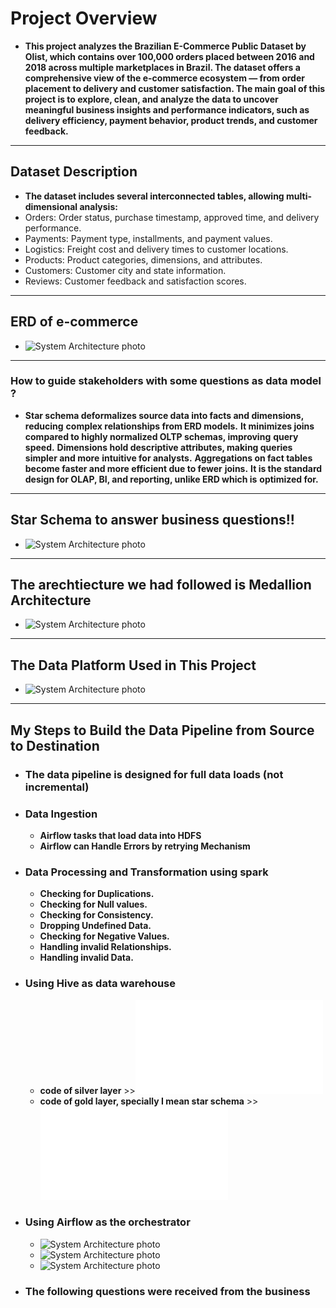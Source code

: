 # <div>**Project Overview**</div>
- **This project analyzes the Brazilian E-Commerce Public Dataset by Olist, which contains over 100,000 orders placed between 2016 and 2018 across multiple marketplaces in Brazil. The dataset offers a comprehensive view of the e-commerce ecosystem — from order placement to delivery and customer satisfaction.
The main goal of this project is to explore, clean, and analyze the data to uncover meaningful business insights and performance indicators, such as delivery efficiency, payment behavior, product trends, and customer feedback.**
_______
## <div>**Dataset Description**</div>
  - **The dataset includes several interconnected tables, allowing multi-dimensional analysis:**
  - Orders: Order status, purchase timestamp, approved time, and delivery performance.
  - Payments: Payment type, installments, and payment values.
  - Logistics: Freight cost and delivery times to customer locations.
  - Products: Product categories, dimensions, and attributes.
  - Customers: Customer city and state information.
  - Reviews: Customer feedback and satisfaction scores.
______
## <div>**ERD of e-commerce**</div>
  - ![System Architecture photo](images/ERD_commerce.png)
________
### How to guide stakeholders with some questions as data model ?
 - **Star schema deformalizes source data into facts and dimensions, reducing**
  **complex relationships from ERD models.**
  **It minimizes joins compared to highly normalized OLTP schemas, improving**
  **query speed.**
  **Dimensions hold descriptive attributes, making queries simpler and more**
  **intuitive for analysts.**
  **Aggregations on fact tables become faster and more efficient due to fewer**
  **joins.**
  **It is the standard design for OLAP, BI, and reporting, unlike ERD which is**
  **optimized for.**
________
## <div>**Star Schema to answer business questions!!**</div>
  - ![System Architecture photo](images/star_commerce.png)
________
## <div>**The arechtiecture we had followed is Medallion Architecture**</div>
  - ![System Architecture photo](images/medallian.jpeg)
_________
## <div>**The Data Platform Used in This Project**</div>
  - ![System Architecture photo](images/sic_data_platform.drawio.png)
_________
## <div>**My Steps to Build the Data Pipeline from Source to Destination**</div>
  -  ### The data pipeline is designed for full data loads (not incremental)
  - ### Data Ingestion
    - **Airflow tasks that load data into HDFS**
    - **Airflow can Handle Errors by retrying Mechanism**

- ###  Data Processing and Transformation using spark
  - **Checking for Duplications.**
  - **Checking for Null values.**
  - **Checking for Consistency.**
  - **Dropping Undefined Data.**
  - **Checking for Negative Values.**
  - **Handling invalid Relationships.**
  - **Handling invalid Data.**
- ### Using Hive as data warehouse
  - **code of silver layer** >>![Open it](modeling_code/silverModeling.sql)
  - **code of gold layer, specially I mean star schema** >>![Open it](modeling_code/starSchema.sql)
- ### Using Airflow as the orchestrator
  - ![System Architecture photo](images/abstraction_air.jpeg)
  - ![System Architecture photo](images/silver_air.jpeg)
  - ![System Architecture photo](images/gold_air.jpeg)
- ### The following questions were received from the business
